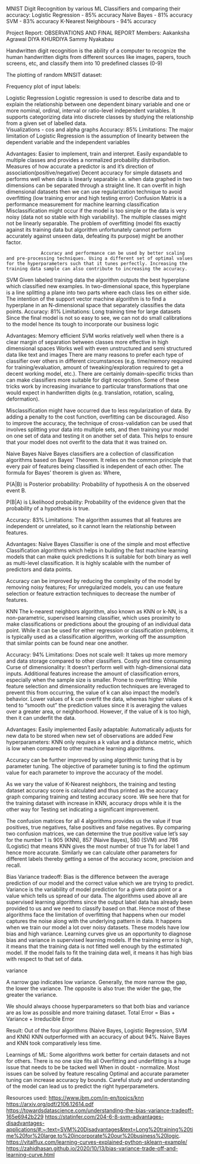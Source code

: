 MNIST Digit Recognition by various ML Classifiers and comparing their accuracy:
Logistic Regression - 85% accuracy
Naive Bayes - 81% accuracy
SVM - 83% accuracy
K-Nearest Neighbours - 94% accuracy

Project Report:
OBSERVATIONS AND FINAL REPORT
Members: Aakanksha Agrawal DIYA KHURDIYA Sammy Nyakabau

Handwritten digit recognition is the ability of a computer to recognize the human handwritten digits from different sources like images, papers, touch screens, etc, and classify them into 10 predefined classes (0-9)

The plotting of random MNSIT dataset:




Frequency plot of input labels:


Logistic Regression
Logistic regression is used to describe data and to explain the relationship between one dependent binary variable and one or more nominal, ordinal, interval or ratio-level independent variables. It supports categorizing data into discrete classes by studying the relationship from a given set of labelled data.  
Visualizations - cos and alpha graphs
Accuracy: 85%
Limitations: 
The major limitation of Logistic Regression is the assumption of linearity between the dependent variable and the independent variables

Advantages: 
Easier to implement, train and interpret.
Easily expandable to multiple classes and provides a normalized probability distribution.
Measures of how accurate a predictor is and it’s direction of association(positive/negative)
Decent accuracy for simple datasets and performs well when data is linearly separable i.e. when data graphed in two dimensions can be separated through a straight line.
It can overfit in high dimensional datasets then we can use regularization technique to avoid overfitting (low training error and high testing error)
Confusion Matrix is a performance measurement for machine learning classification 
                 Misclassification might occur if the model is too simple or the data is very noisy (data not so stable with high variability). The multiple classes might not be linearly separable. The problem of overfitting (model fits exactly against its training data but algorithm unfortunately cannot perform accurately against unseen data, defeating its purpose) might be another factor. 

                 Accuracy and performance can be used by better scaling and pre-processing techniques. Using a different set of optimal values for the hyperparameters such that it tunes perfectly. Increasing the training data sample can also contribute to increasing the accuracy.


SVM
Given labeled training data the algorithm outputs the best hyperplane which classified new examples. In two-dimensional space, this hyperplane is a line splitting a plane into two parts where each class lies on either side. The intention of the support vector machine algorithm is to find a hyperplane in an N-dimensional space that separately classifies the data points.
Accuracy: 81%
Limitations: 
Long training time for large datasets
Since the final model is not so easy to see, we can not do small calibrations to the model hence its tough to incorporate our business logic

Advantages: 
Memory efficient
SVM works relatively well when there is a clear margin of separation between classes
more effective in high dimensional spaces
Works well with even unstructured and semi structured data like text and images
There are many reasons to prefer each type of classifier over others in different circumstances (e.g. time/memory required for training/evaluation, amount of tweaking/exploration required to get a decent working model, etc.). There are certainly domain-specific tricks than can make classifiers more suitable for digit recognition. Some of these tricks work by increasing invariance to particular transformations that one would expect in handwritten digits (e.g. translation, rotation, scaling, deformation).

 


Misclassification might have occurred due to less regularization of data. By adding a penalty to the cost function, overfitting can be discouraged. Also to improve the accuracy, the technique of cross-validation can be used that involves splitting your data into multiple sets, and then training your model on one set of data and testing it on another set of data. This helps to ensure that your model does not overfit to the data that it was trained on.

Naive Bayes
Naive Bayes classifiers are a collection of classification algorithms based on Bayes’ Theorem. It relies on the common principle that every pair of features being classified is independent of each other. 
The formula for Bayes' theorem is given as:
Where,

P(A|B) is Posterior probability: Probability of hypothesis A on the observed event B.

P(B|A) is Likelihood probability: Probability of the evidence given that the probability of a hypothesis is true.

Accuracy: 83%
Limitations: The algorithm assumes that all features are independent or unrelated, so it cannot learn the relationship between features.

Advantages:
Naïve Bayes Classifier is one of the simple and most effective Classification algorithms which helps in building the fast machine learning models that can make quick predictions
It is suitable for both binary as well as multi-level classification.
It is highly scalable with the number of predictors and data points.
    

Accuracy can be improved by reducing the complexity of the model by removing noisy features; For unregularized models, you can use feature selection or feature extraction techniques to decrease the number of features.


























KNN
The k-nearest neighbors algorithm, also known as KNN or k-NN, is a non-parametric, supervised learning classifier, which uses proximity to make classifications or predictions about the grouping of an individual data point. While it can be used for either regression or classification problems, it is typically used as a classification algorithm, working off the assumption that similar points can be found near one another.

Accuracy: 94%
Limitations:
Does not scale well: It takes up more memory and data storage compared to other classifiers. Costly and time consuming
Curse of dimensionality: It doesn’t perform well with high-dimensional data inputs. Additional features increase the amount of classification errors, especially when the sample size is smaller.
Prone to overfitting: While feature selection and dimensionality reduction techniques are leveraged to prevent this from occurring, the value of k can also impact the model’s behavior. Lower values of k can overfit the data, whereas higher values of k tend to “smooth out” the prediction values since it is averaging the values over a greater area, or neighborhood. However, if the value of k is too high, then it can underfit the data.

Advantages:
Easily implemented
Easily adaptable: Automatically adjusts for new data to be stored when new set of observations are added
Few hyperparameters: KNN only requires a k value and a distance metric, which is low when compared to other machine learning algorithms.

Accuracy can be further improved by using algorithmic tuning that is by parameter tuning. The objective of parameter tuning is to find the optimum value for each parameter to improve the accuracy of the model.




 
As we vary the value of K-Nearest neighbors, the training and testing dataset accuracy score is calculated and thus printed as the accuracy graph comparing training and testing accuracy score. We see here that for the training dataset with increase in KNN, accuracy drops while it is the other way for Testing set indicating a significant improvement.

The confusion matrices for all 4 algorithms provides us the value if true positives, true negatives, false positives and false negatives. By comparing two confusion matrices, we can determine the true positive value let’s say for the number 1 is 905 (KNN), 857 (Naive Bayes), 580 (SVM) and 786 (Logistic) that means KNN gives the most number of true 1’s for label 1 and hence more accurate. Similarly we can calculate other parameters for different labels thereby getting a sense of the accuracy score, precision and recall.

Bias Variance tradeoff:
Bias is the difference between the average prediction of our model and the correct value which we are trying to predict.
Variance is the variability of model prediction for a given data point or a value which tells us spread of our data.
The algorithms used above all are supervised learning algorithms since the output label data has already been provided to us and we need to classify based on that. Hence most of these algorithms face the limitation of overfitting that happens when our model captures the noise along with the underlying pattern in data. It happens when we train our model a lot over noisy datasets. These models have low bias and high variance. Learning curves give us an opportunity to diagnose bias and variance in supervised learning models.
If the training error is high, it means that the training data is not fitted well enough by the estimated model. If the model fails to fit the training data well, it means it has high bias with respect to that set of data.

variance

A narrow gap indicates low variance. Generally, the more narrow the gap, the lower the variance. The opposite is also true: the wider the gap, the greater the variance.

We should always choose hyperparameters so that both bias and variance are as low as possible and more training dataset.
Total Error = Bias + Variance + Irreducible Error




Result:
Out of the four algorithms (Naive Bayes, Logistic Regression, SVM and KNN) KNN outperformed with an accuracy of about 94%.
Naive Bayes and KNN took comparatively less time.




Learnings of ML:
Some algorithms work better for certain datasets and not for others. There is no one size fits all
Overfitting and underfitting is a huge issue that needs to be be tacked well
When in doubt - normalize. Most issues can be solved by feature rescaling
Optimal and accurate parameter tuning can increase accuracy by bounds. Careful study and understanding of the model can lead us to predict the right hyperparameters.



Resources used:
https://www.ibm.com/in-en/topics/knn
https://arxiv.org/pdf/2106.12614.pdf
https://towardsdatascience.com/understanding-the-bias-variance-tradeoff-165e6942b229
https://statinfer.com/204-6-8-svm-advantages-disadvantages-applications/#:~:text=SVM%20Disadvantages&text=Long%20training%20time%20for%20large,to%20incorporate%20our%20business%20logic.
https://vitalflux.com/learning-curves-explained-python-sklearn-example/
https://zahidhasan.github.io/2020/10/13/bias-variance-trade-off-and-learning-curve.html

